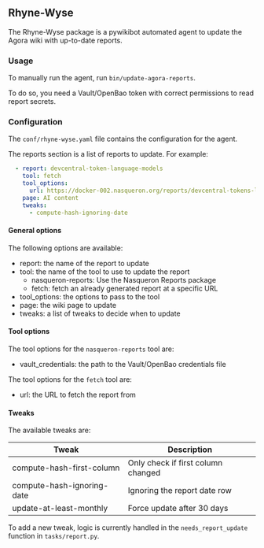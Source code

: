 ## Rhyne-Wyse

The Rhyne-Wyse package is a pywikibot automated agent to update the Agora wiki
with up-to-date reports.

### Usage

To manually run the agent, run `bin/update-agora-reports`.

To do so, you need a Vault/OpenBao token with correct permissions
to read report secrets.

### Configuration

The `conf/rhyne-wyse.yaml` file contains the configuration for the agent.

The reports section is a list of reports to update. For example:

```yaml
  - report: devcentral-token-language-models
    tool: fetch
    tool_options:
      url: https://docker-002.nasqueron.org/reports/devcentral-tokens-language-models.txt
    page: AI content
    tweaks:
      - compute-hash-ignoring-date
```

#### General options

The following options are available:

   - report: the name of the report to update
   - tool: the name of the tool to use to update the report
     - nasqueron-reports: Use the Nasqueron Reports package
     - fetch: fetch an already generated report at a specific URL  
   - tool_options: the options to pass to the tool
   - page: the wiki page to update
   - tweaks: a list of tweaks to decide when to update

#### Tool options

The tool options for the `nasqueron-reports` tool are:

   - vault_credentials: the path to the Vault/OpenBao credentials file

The tool options for the `fetch` tool are:

   - url: the URL to fetch the report from

#### Tweaks

The available tweaks are:

| Tweak                      | Description                                   |
|----------------------------|-----------------------------------------------|
| compute-hash-first-column  | Only check if first column changed            |
| compute-hash-ignoring-date | Ignoring the report date row                  |
| update-at-least-monthly    | Force update after 30 days                    |

To add a new tweak, logic is currently handled in the `needs_report_update` function
in `tasks/report.py`.
